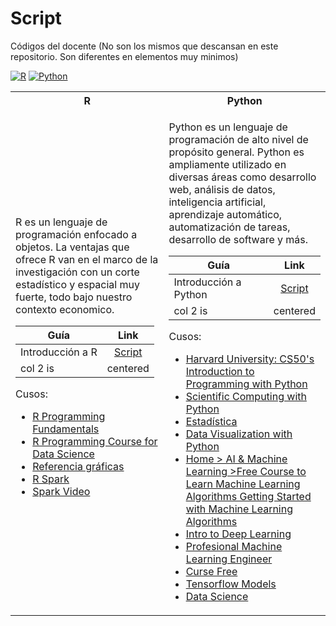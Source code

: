 # Script 
Códigos del docente (No son los mismos que descansan  en este repositorio. Son diferentes en elementos muy minimos)

[![R](https://img.shields.io/badge/R-0A66C2?style=for-the-badge&logo=R&logoColor=5D8AA8)](https://cran.r-project.org/bin/windows/base/)
[![Python](https://img.shields.io/badge/python-3670A0?style=for-the-badge&logo=python&logoColor=ffdd54)](https://www.python.org/)

<table>
<tr><th> R </th><th>Python</th></tr>
<tr><td>
R es un lenguaje de programación enfocado a objetos.
La ventajas que ofrece R van en el marco de la investigación con un corte estadístico y espacial muy fuerte, todo bajo nuestro contexto economico.

| Guía   |      Link      | 
|----------|:-------------:|
| Introducción a R |  [Script](https://github.com/NicolasGP01/Tecnicas-de-medicion-economica/blob/main/UNIDAD1/Material/Introducci%C3%B3n%20a%20R%201.0.R) |
| col 2 is |    centered   |

Cusos:
* [R Programming Fundamentals](https://online.stanford.edu/courses/xfds112-r-programming-fundamentals)
* [R Programming Course for Data Science](https://www.boardinfinity.com/micro-learning/r-programming-for-data-science-course)
* [Referencia gráficas](https://github.com/gkaramanis/tidytuesday)
* [R Spark](https://spark.apache.org/docs/latest/sparkr.html)
* [Spark Video](https://www.youtube.com/watch?v=7Qak4rw76lI)

</td><td>

Python es un lenguaje de programación de alto nivel de propósito general. Python es ampliamente utilizado en diversas áreas como desarrollo web, análisis de datos, inteligencia artificial, aprendizaje automático, automatización de tareas, desarrollo de software y más.

| Guía   |      Link      | 
|----------|:-------------:|
| Introducción a Python |  [Script](https://github.com/NicolasGP01/Tecnicas-de-medicion-economica/blob/main/UNIDAD1/Material/Introducci%C3%B3n%20a%20Python%201.0.py) |
| col 2 is |    centered   |

Cusos:
* [Harvard University: CS50's Introduction to Programming with Python](https://www.edx.org/learn/python/harvard-university-cs50-s-introduction-to-programming-with-python)
* [Scientific Computing with Python](https://www.freecodecamp.org/learn/scientific-computing-with-python/)
* [Estadística](https://www.edx.org/learn/data-science/harvard-university-data-science-inference-and-modeling)
* [Data Visualization with Python](https://cognitiveclass.ai/courses/data-visualization-python)
* [Home > AI & Machine Learning >Free Course to Learn Machine Learning Algorithms
Getting Started with Machine Learning Algorithms](https://www.simplilearn.com/learn-machine-learning-algorithms-free-course-skillup)
* [Intro to Deep Learning](https://www.kaggle.com/learn/intro-to-deep-learning)  
* [Profesional Machine Learning Engineer](https://cloud.google.com/learn/certification/machine-learning-engineer?hl=es-419)
* [Curse Free](https://twitter.com/ayo_purity/status/1706973920266453043?t=jkrJPyOG2-u7UOJfUufSQQ&s=08)
* [Tensorflow Models](https://twitter.com/DanKornas/status/1785564854205510118?t=-rix_CI4Q45xgVA89CMzXA&s=08)
* [Data Science](https://x.com/ezekiel_aleke/status/1785710565135913149?t=BtiHlUpQ5gjj8msX9c5gCw&s=08)


</td></tr> </table>
